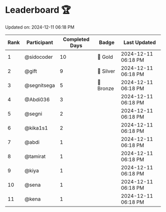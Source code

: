 # Leaderboard 🏆

Updated on: 2024-12-11 06:18 PM

| Rank | Participant       | Completed Days | Badge      | Last Updated         |
|------|-------------------|----------------|------------|----------------------|
| 1    | @sidocoder        | 10             | 🏅 Gold     | 2024-12-11 06:18 PM |
| 2    | @gift             | 9              | 🥈 Silver   | 2024-12-11 06:18 PM |
| 3    | @segnitsega       | 5              | 🥉 Bronze   | 2024-12-11 06:18 PM |
| 4    | @Abdi036          | 3              |            | 2024-12-11 06:18 PM |
| 5    | @segni            | 2              |            | 2024-12-11 06:18 PM |
| 6    | @kika1s1          | 2              |            | 2024-12-11 06:18 PM |
| 7    | @abdi             | 1              |            | 2024-12-11 06:18 PM |
| 8    | @tamirat          | 1              |            | 2024-12-11 06:18 PM |
| 9    | @kiya             | 1              |            | 2024-12-11 06:18 PM |
| 10   | @sena             | 1              |            | 2024-12-11 06:18 PM |
| 11   | @kena             | 1              |            | 2024-12-11 06:18 PM |
